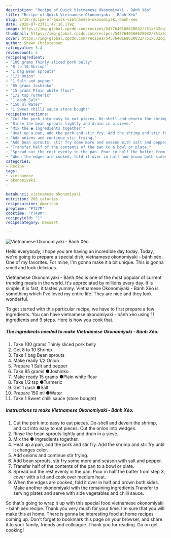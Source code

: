 ```yaml
---
description: "Recipe of Quick Vietnamese Okonomiyaki - Bánh Xèo"
title: "Recipe of Quick Vietnamese Okonomiyaki - Bánh Xèo"
slug: 2710-recipe-of-quick-vietnamese-okonomiyaki-banh-xeo
date: 2020-07-23T11:47:16.179Z
image: https://img-global.cpcdn.com/recipes/5457640168620032/751x532cq70/vietnamese-okonomiyaki-banh-xeo-recipe-main-photo.jpg
thumbnail: https://img-global.cpcdn.com/recipes/5457640168620032/751x532cq70/vietnamese-okonomiyaki-banh-xeo-recipe-main-photo.jpg
cover: https://img-global.cpcdn.com/recipes/5457640168620032/751x532cq70/vietnamese-okonomiyaki-banh-xeo-recipe-main-photo.jpg
author: Shawn Christensen
ratingvalue: 3.4
reviewcount: 5
recipeingredient:
- "100 grams Thinly sliced pork belly"
- "8 to 10 Shrimp"
- "1 bag Bean sprouts"
- "1/2 Onion"
- "1 Salt and pepper"
- "85 grams Joshinko"
- "15 grams Plain white flour"
- "1/2 tsp Turmeric"
- "1 dash Salt"
- "150 ml Water"
- "1 Sweet chilli sauce store bought"
recipeinstructions:
- "Cut the pork into easy to eat pieces. De-shell and devein the shrimp, and cut into easy to eat pieces. Cut the onion into wedges."
- "Rinse the bean sprouts lightly and drain in a sieve."
- "Mix the ● ingredients together."
- "Heat up a pan, add the pork and stir fry. Add the shrimp and stir fry until it changes color."
- "Add onions and continue stir frying."
- "Add bean sprouts, stir fry some more and season with salt and pepper."
- "Transfer half of the contents of the pan to a bowl or plate."
- "Spread out the rest evenly in the pan. Pour in half the batter from step 3, cover with a lid and cook over medium heat."
- "When the edges are cooked, fold it over in half and brown both sides. Make another okonomiyaki with the remaining ingredients.Transfer to  serving plates and serve with side vegetables and chilli sauce."
categories:
- Recipe
tags:
- vietnamese
- okonomiyaki
- 

katakunci: vietnamese okonomiyaki  
nutrition: 205 calories
recipecuisine: American
preptime: "PT37M"
cooktime: "PT49M"
recipeyield: "1"
recipecategory: Dessert

---
```



![Vietnamese Okonomiyaki - Bánh Xèo](https://img-global.cpcdn.com/recipes/5457640168620032/751x532cq70/vietnamese-okonomiyaki-banh-xeo-recipe-main-photo.jpg)

Hello everybody, I hope you are having an incredible day today. Today, we're going to prepare a special dish, vietnamese okonomiyaki - bánh xèo. One of my favorites. For mine, I'm gonna make it a bit unique. This is gonna smell and look delicious.



Vietnamese Okonomiyaki - Bánh Xèo is one of the most popular of current trending meals in the world. It's appreciated by millions every day. It is simple, it is fast, it tastes yummy. Vietnamese Okonomiyaki - Bánh Xèo is something which I've loved my entire life. They are nice and they look wonderful.


To get started with this particular recipe, we have to first prepare a few ingredients. You can have vietnamese okonomiyaki - bánh xèo using 11 ingredients and 9 steps. Here is how you cook that.

<!--inarticleads1-->

##### The ingredients needed to make Vietnamese Okonomiyaki - Bánh Xèo:

1. Take 100 grams Thinly sliced pork belly
1. Get 8 to 10 Shrimp
1. Take 1 bag Bean sprouts
1. Make ready 1/2 Onion
1. Prepare 1 Salt and pepper
1. Take 85 grams ●Joshinko
1. Make ready 15 grams ●Plain white flour
1. Take 1/2 tsp ●Turmeric
1. Get 1 dash ●Salt
1. Prepare 150 ml ●Water
1. Take 1 Sweet chilli sauce (store bought)




<!--inarticleads2-->

##### Instructions to make Vietnamese Okonomiyaki - Bánh Xèo:

1. Cut the pork into easy to eat pieces. De-shell and devein the shrimp, and cut into easy to eat pieces. Cut the onion into wedges.
1. Rinse the bean sprouts lightly and drain in a sieve.
1. Mix the ● ingredients together.
1. Heat up a pan, add the pork and stir fry. Add the shrimp and stir fry until it changes color.
1. Add onions and continue stir frying.
1. Add bean sprouts, stir fry some more and season with salt and pepper.
1. Transfer half of the contents of the pan to a bowl or plate.
1. Spread out the rest evenly in the pan. Pour in half the batter from step 3, cover with a lid and cook over medium heat.
1. When the edges are cooked, fold it over in half and brown both sides. Make another okonomiyaki with the remaining ingredients.Transfer to  serving plates and serve with side vegetables and chilli sauce.




So that's going to wrap it up with this special food vietnamese okonomiyaki - bánh xèo recipe. Thank you very much for your time. I'm sure that you will make this at home. There is gonna be interesting food at home recipes coming up. Don't forget to bookmark this page on your browser, and share it to your family, friends and colleague. Thank you for reading. Go on get cooking!
